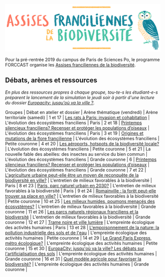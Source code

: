 ![Assises Franciliennes de la Biodiversité](media/Titre_AssisesBiodiversiteChouette.jpg)

Pour la pré-rentrée 2019 du campus de Paris de Sciences Po, le programme FORCCAST organise les [Assises franciliennes de la biodiversité](resources/presentation-assises-franciliennes-biodiversite.pdf).

## Débats, arènes et ressources

*En plus des ressources propres à chaque groupe, tou-te-s les étudiant-e-s préparent le lancement de la simulation le jeudi soir à partir d'une lecture du dossier [Europacity: jusqu'où va la ville ?](resources/europacity.pdf).*

Groupes | Débat en atelier et dossier | Arène thématique (vendredi) | Arène territoriale (samedi) |
1 et 17 | [Les rats à Paris: invasion et cohabitation](resources/rats-paris.pdf) | L'évolution des écosystèmes franciliens | Paris |
2 et 18 | [Printemps silencieux franciliens? Recenser et protéger les populations d’oiseaux](resources/printemps-silencieux-franciliens.pdf) | L'évolution des écosystèmes franciliens | Paris |
3 et 19 | [Origines et mutations de la flore francilienne](resources/origines-mutations-flore-francilienne.pdf) | L'évolution des écosystèmes franciliens | Petite couronne |
4 et 20 | [Les aéroports, hotspots de la biodiversité locale?](resources/aeroports-hotspots-biodiversite-locale.pdf) | L'évolution des écosystèmes franciliens | Petite couronne |
5 et 21 | La nouvelle fable des abeilles: des insectes au service du bien commun | L'évolution des écosystèmes franciliens | Grande couronne |
6 | [Printemps silencieux franciliens? Recenser et protéger les populations d’oiseaux](resources/printemps-silencieux-franciliens.pdf) | L'évolution des écosystèmes franciliens | Grande couronne |
7 et 22 | [L'agriculture urbaine peut-elle être un moyen de reconquête de la biodiversité en ville?](resources/agriculture-urbaine.pdf) | L'entretien de milieux favorables à la biodiversité | Paris |
8 et 23 | [Paris, parc naturel urbain en 2030?](resources/paris-parc-naturel-urbain-2030.pdf) | L'entretien de milieux favorables à la biodiversité | Paris |
9 et 24 | [Romainville : la forêt peut-elle trouver sa place en ville?](resources/romainville-place-foret-en-ville.pdf) | L'entretien de milieux favorables à la biodiversité | Petite couronne |
10 et 25 | [Les milieux humides, poumons menacés des écosystèmes?](resources/milieux-humides-poumons-menaces.pdf) | L'entretien de milieux favorables à la biodiversité | Grande couronne |
11 et 26 | [Les parcs naturels régionaux franciliens et la biodiversité](resources/parcs-naturels-regionaux-franciliens.pdf) | L'entretien de milieux favorables à la biodiversité | Grande couronne |
12 et 27 | [Trame noire et ville lumière](resources/trame-noire-ville-lumiere.pdf) | L'empreinte écologique des activités humaines | Paris |
13 et 28 | [L'empoisonnement de la nature: la pollution industrielle des sols et de l'eau](resources/empoisonnement-de-la-nature.pdf) | L'empreinte écologique des activités humaines | Petite couronne |
14 et 29 | [Le Grand Paris Express, métro écologique?](resources/grand-paris-express-metro-ecologique.pdf) | L'empreinte écologique des activités humaines | Petite couronne |
15 et 30 | [EuropaCity: jusqu'où va la ville? Les débats sur l'artificialisation des sols](resources/europacity.pdf) | L'empreinte écologique des activités humaines | Grande couronne |
16 et 31 | [Quel modèle agricole pour favoriser la biodiversité?](resources/quel-modele-agricole-pour-la-biodiversite.pdf) | L'empreinte écologique des activités humaines | Grande couronne |
